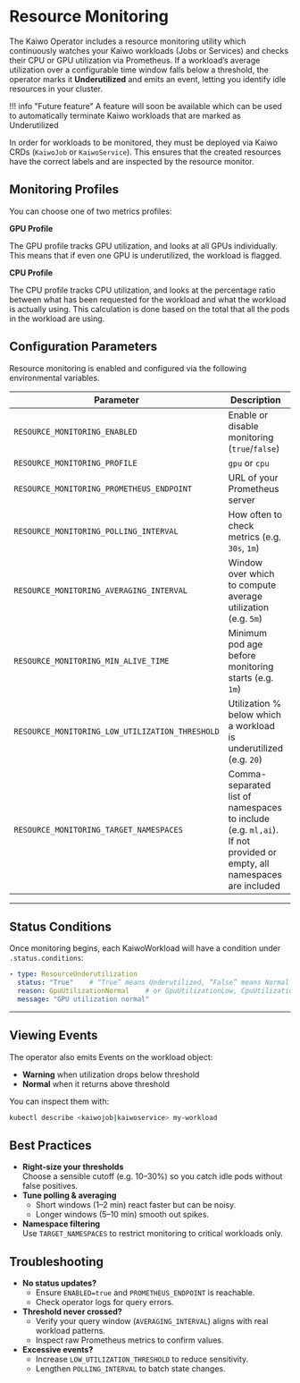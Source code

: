 # Resource Monitoring

The Kaiwo Operator includes a resource monitoring utility which continuously watches your Kaiwo workloads (Jobs or Services) and checks their CPU or GPU utilization via Prometheus. If a workload’s average utilization over a configurable time window falls below a threshold, the operator marks it **Underutilized** and emits an event, letting you identify idle resources in your cluster.

!!! info "Future feature"
    A feature will soon be available which can be used to automatically terminate Kaiwo workloads that are marked as Underutilized

In order for workloads to be monitored, they must be deployed via Kaiwo CRDs (`KaiwoJob` or `KaiwoService`). This ensures that the created resources have the correct labels and are inspected by the resource monitor.

## Monitoring Profiles

You can choose one of two metrics profiles:

**GPU Profile**

The GPU profile tracks GPU utilization, and looks at all GPUs individually. This means that if even one GPU is underutilized, the workload is flagged.

**CPU Profile**

The CPU profile tracks CPU utilization, and looks at the percentage ratio between what has been requested for the workload and what the workload is actually using. This calculation is done based on the total that all the pods in the workload are using.


## Configuration Parameters

Resource monitoring is enabled and configured via the following environmental variables. 

| Parameter                                        | Description                                                                                                         | Default      |
|--------------------------------------------------|---------------------------------------------------------------------------------------------------------------------| ------------ |
| `RESOURCE_MONITORING_ENABLED`                    | Enable or disable monitoring (`true`/`false`)                                                                       | `false`      |
| `RESOURCE_MONITORING_PROFILE`                    | `gpu` or `cpu`                                                                                                      | `gpu`        |
| `RESOURCE_MONITORING_PROMETHEUS_ENDPOINT`        | URL of your Prometheus server                                                                                       | _(required)_ |
| `RESOURCE_MONITORING_POLLING_INTERVAL`           | How often to check metrics (e.g. `30s`, `1m`)                                                                       | _(required)_ |
| `RESOURCE_MONITORING_AVERAGING_INTERVAL`         | Window over which to compute average utilization (e.g. `5m`)                                                        | _(required)_ |
| `RESOURCE_MONITORING_MIN_ALIVE_TIME`             | Minimum pod age before monitoring starts (e.g. `1m`)                                                                | _(required)_ |
| `RESOURCE_MONITORING_LOW_UTILIZATION_THRESHOLD`  | Utilization % below which a workload is underutilized (e.g. `20`)                                                   | _(required)_ |
| `RESOURCE_MONITORING_TARGET_NAMESPACES`          | Comma-separated list of namespaces to include (e.g. `ml,ai`). If not provided or empty, all namespaces are included | _(optional)_ |

---

## Status Conditions

Once monitoring begins, each KaiwoWorkload will have a condition under `.status.conditions`:

```yaml
- type: ResourceUnderutilization
  status: "True"    # “True” means Underutilized, “False” means Normal
  reason: GpuUtilizationNormal    # or GpuUtilizationLow, CpuUtilizationNormal, CpuUtilizationLow
  message: "GPU utilization normal"
```

---

## Viewing Events

The operator also emits Events on the workload object:

- **Warning** when utilization drops below threshold
- **Normal** when it returns above threshold

You can inspect them with:

```bash
kubectl describe <kaiwojob|kaiwoservice> my-workload
```

## Best Practices

- **Right-size your thresholds**  
  Choose a sensible cutoff (e.g. 10–30%) so you catch idle pods without false positives.
- **Tune polling & averaging**
    - Short windows (1–2 min) react faster but can be noisy.
    - Longer windows (5–10 min) smooth out spikes.
- **Namespace filtering**  
  Use `TARGET_NAMESPACES` to restrict monitoring to critical workloads only.

## Troubleshooting

- **No status updates?**
    - Ensure `ENABLED=true` and `PROMETHEUS_ENDPOINT` is reachable.
    - Check operator logs for query errors.
- **Threshold never crossed?**
    - Verify your query window (`AVERAGING_INTERVAL`) aligns with real workload patterns.
    - Inspect raw Prometheus metrics to confirm values.
- **Excessive events?**
    - Increase `LOW_UTILIZATION_THRESHOLD` to reduce sensitivity.
    - Lengthen `POLLING_INTERVAL` to batch state changes.
